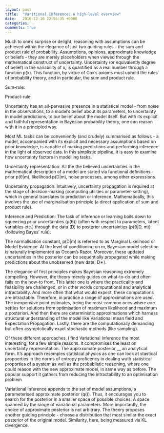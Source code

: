 ```yaml
---
layout: post
title:  "Varitional Inference: A high-level overview"
date:   2016-12-10 22:56:35 +0000
categories: 
comments: true
---
```


Much to one’s surprise or delight, reasoning with assumptions can be achieved within the elegance of just two guiding rules - the sum and product rule of probability. Assumptions, opinions, approximate knowledge or beliefs - they are merely placeholders when viewed through the mathematical construct of uncertainty.  Uncertainty (or equivalently degree of belief) in the variability of x, is quantified as a real number through a function p(x). This function, by virtue of Cox’s axioms must uphold the rules of probability theory, and in particular, the sum and product rule.


Sum-rule: 


Product-rule: 


Uncertainty has an all-pervasive presence in a statistical model - from noise in the observations, to a model’s belief about its parameters, to uncertainty in model predictions, to our belief about the model itself. But with its explicit and faithful representation in Bayesian probability theory, one can reason with it in a principled way.


Most ML tasks can be conveniently (and crudely) summarised as follows - a model, accompanied with its explicit and necessary assumptions based on prior knowledge, is capable of making predictions and performing inference in the light of observed data. In this simplistic pipeline, it is easy to examine how uncertainty factors in modelling tasks.


Uncertainty representation: All the the believed uncertainties in the mathematical description of a model are stated via functional definitions - prior p(θ|m), likelihood p(D|m), noise processes, among other expressions. 


Uncertainty propagation: Intuitively, uncertainty propagation is required at the stage of decision-making (computing utilities or parameter-setting), which in general translates to prediction or inference. Mathematically, this involves the use of marginalisation principle (a direct application of sum and product rule). 


Inference and Prediction: The task of inference or learning boils down to squeezing prior uncertainties (p(θ)) (often with respect to parameters, latent variables etc.) through the data (D) to posterior uncertainties (p(θ|D, m)) (following Bayes’ rule).


The normalisation constant, p(D|m) is referred to as Marginal Likelihood or Model Evidence. At the level of conditioning on m, Bayesian model selection is naturally implemented as Occam’s Razor. Moreover, these updated uncertainties in the posterior can be sequentially propagated while making predictions about the unobserved (new data, D∗).


The elegance of first principles makes Bayesian reasoning extremely compelling. However, the theory merely guides on what-to-do and often fails on the how-to front. This latter one is where the practicality and feasibility are challenged, or in other words computational and analytical intractability. And more often that what would expect, these computations are intractable. Therefore, in practice a range of approximations are used. The inexpensive
point estimates, being the most common ones where one settles for solutions from optimisation of maximum likelihood and maximum a posteriori. And then there are  deterministic approximations which harness structural understanding of the model like Variational mean field and Expectation Propagation.  Lastly, there are the computationally demanding but often asymptotically exact stochastic methods (like sampling).


Of these different approaches, I find Variational Inference the most interesting, for a few simple reasons.
It compromises the least on uncertainty representation. The apprxxomate posterior __ an analytical form.
It’s approach resemples statistcal physics as one can look at stastical propoerties in the norms of entropy proficency in dealing wuth statistical proporties of a system as well as the probablistic reasoning, where one could reason with the new approximate model, in same way as before.
The popular support it gathers from reducing the intractability to an optimisation problem


Variational Inference appends to the set of model assumptions, a parameterised approximate posterior (q()). Thus, it encourages you to search for the posterior in a smaller space of possible choices. A space spanned by the range of variational parameters. More importantly, the choice of approximate posterior is not arbitrary. The theory proposes another guiding principle - choose a distribution that most similar the exact posterior of the original model. Similarity, here, being measured via KL divergence. 

